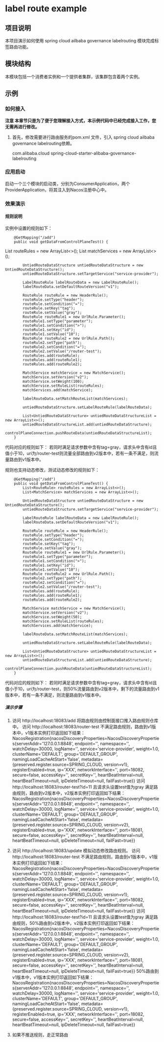 # label route example

## 项目说明

本项目演示如何使用 spring cloud ailbaba governance labelrouting 模块完成标签路由功能。

## 模块结构

本模块包括一个消费者实例和一个提供者集群，该集群包含着两个实例。

## 示例

### 如何接入

**注意 本章节只是为了便于您理解接入方式，本示例代码中已经完成接入工作，您无需再进行修改。**
1. 首先，修改需要进行路由服务的pom.xml 文件，引入 spring cloud ailbaba governance labelrouting依赖。

      <dependency>
          <groupId>com.alibaba.cloud</groupId>
          <artifactId>spring-cloud-starter-alibaba-governance-labelrouting</artifactId>
      </dependency>

### 应用启动

启动一个三个模块的启动类，分别为ConsumerApplication，两个ProviderApplication，将其注入到Nacos注册中心中。

### 效果演示

#### 规则说明
实例中设置的规则如下：

		@GetMapping("/add")
		public void getDataFromControlPlaneTest() {
List<RouteRule> routeRules = new ArrayList<>();
List<MatchService> matchServices = new ArrayList<>();

			UntiedRouteDataStructure untiedRouteDataStructure = new UntiedRouteDataStructure();
			untiedRouteDataStructure.setTargetService("service-provider");

			LabelRouteRule labelRouteData = new LabelRouteRule();
			labelRouteData.setDefaultRouteVersion("v1");

			RouteRule routeRule = new HeaderRule();
			routeRule.setType("header");
			routeRule.setCondition("=");
			routeRule.setKey("tag");
			routeRule.setValue("gray");
			RouteRule routeRule1 = new UrlRule.Parameter();
			routeRule1.setType("parameter");
			routeRule1.setCondition(">");
			routeRule1.setKey("id");
			routeRule1.setValue("10");
			RouteRule routeRule2 = new UrlRule.Path();
			routeRule2.setType("path");
			routeRule2.setCondition("=");
			routeRule2.setValue("/router-test");
			routeRules.add(routeRule);
			routeRules.add(routeRule1);
			routeRules.add(routeRule2);

			MatchService matchService = new MatchService();
			matchService.setVersion("v2");
			matchService.setWeight(100);
			matchService.setRuleList(routeRules);
			matchServices.add(matchService);

			labelRouteData.setMatchRouteList(matchServices);

			untiedRouteDataStructure.setLabelRouteRule(labelRouteData);

			List<UntiedRouteDataStructure> untiedRouteDataStructureList = new ArrayList<>();
			untiedRouteDataStructureList.add(untiedRouteDataStructure);
			controlPlaneConnection.pushRouteData(untiedRouteDataStructureList);
		}
代码对应的规则如下：
若同时满足请求参数中含有tag=gray，请求头中含有id且值小于10，uri为/router-test则流量全部路由到v2版本中，若有一条不满足，则流量路由到v1版本中。

规则也支持动态修改，测试动态修改的规则如下：

		@GetMapping("/add")
		public void getDataFromControlPlaneTest() {
			List<RouteRule> routeRules = new ArrayList<>();
			List<MatchService> matchServices = new ArrayList<>();

			UntiedRouteDataStructure untiedRouteDataStructure = new UntiedRouteDataStructure();
			untiedRouteDataStructure.setTargetService("service-provider");

			LabelRouteRule labelRouteData = new LabelRouteRule();
			labelRouteData.setDefaultRouteVersion("v1");

			RouteRule routeRule = new HeaderRule();
			routeRule.setType("header");
			routeRule.setCondition("=");
			routeRule.setKey("tag");
			routeRule.setValue("gray");
			RouteRule routeRule1 = new UrlRule.Parameter();
			routeRule1.setType("parameter");
			routeRule1.setCondition(">");
			routeRule1.setKey("id");
			routeRule1.setValue("10");
			RouteRule routeRule2 = new UrlRule.Path();
			routeRule2.setType("path");
			routeRule2.setCondition("=");
			routeRule2.setValue("/router-test");
			routeRules.add(routeRule);
			routeRules.add(routeRule1);
			routeRules.add(routeRule2);

			MatchService matchService = new MatchService();
			matchService.setVersion("v2");
			matchService.setWeight(50);
			matchService.setRuleList(routeRules);
			matchServices.add(matchService);

			labelRouteData.setMatchRouteList(matchServices);

			untiedRouteDataStructure.setLabelRouteRule(labelRouteData);

			List<UntiedRouteDataStructure> untiedRouteDataStructureList = new ArrayList<>();
			untiedRouteDataStructureList.add(untiedRouteDataStructure);
			controlPlaneConnection.pushRouteData(untiedRouteDataStructureList);
		}
代码对应的规则如下：
若同时满足请求参数中含有tag=gray，请求头中含有id且值小于10，uri为/router-test，则50%流量路由到v2版本中，剩下的流量路由到v1版本中，若有一条不满足，则流量路由到v1版本中。

##### 演示步骤
1. 访问 http://localhost:18083/add 将路由规则由控制面接口推入路由规则仓库中。
   访问 http://localhost:18083/router-test 不满足路由规则，路由到v1版本中，v1版本实例打印返回如下结果：
   NacosRegistration{nacosDiscoveryProperties=NacosDiscoveryProperties{serverAddr='127.0.0.1:8848', endpoint='', namespace='', watchDelay=30000, logName='', service='service-provider', weight=1.0, clusterName='DEFAULT', group='DEFAULT_GROUP', namingLoadCacheAtStart='false', metadata={preserved.register.source=SPRING_CLOUD, version=v1}, registerEnabled=true, ip='XXX', networkInterface='', port=18082, secure=false, accessKey='', secretKey='', heartBeatInterval=null, heartBeatTimeout=null, ipDeleteTimeout=null, failFast=true}}
   访问 http://localhost:18083/router-test?id=11 且请求头设置test值为gray 满足路由规则，路由到v2版本中，v2版本实例打印返回如下结果：
   NacosRegistration{nacosDiscoveryProperties=NacosDiscoveryProperties{serverAddr='127.0.0.1:8848', endpoint='', namespace='', watchDelay=30000, logName='', service='service-provider', weight=1.0, clusterName='DEFAULT', group='DEFAULT_GROUP', namingLoadCacheAtStart='false', metadata={preserved.register.source=SPRING_CLOUD, version=v2}, registerEnabled=true, ip='XXX', networkInterface='', port=18081, secure=false, accessKey='', secretKey='', heartBeatInterval=null, heartBeatTimeout=null, ipDeleteTimeout=null, failFast=true}}

2. 访问 http://localhost:18083/update 模拟动态修改路由规则。
   访问 http://localhost:18083/router-test 不满足路由规则，路由到v1版本中，v1版本实例打印返回如下结果：
   NacosRegistration{nacosDiscoveryProperties=NacosDiscoveryProperties{serverAddr='127.0.0.1:8848', endpoint='', namespace='', watchDelay=30000, logName='', service='service-provider', weight=1.0, clusterName='DEFAULT', group='DEFAULT_GROUP', namingLoadCacheAtStart='false', metadata={preserved.register.source=SPRING_CLOUD, version=v1}, registerEnabled=true, ip='XXX', networkInterface='', port=18082, secure=false, accessKey='', secretKey='', heartBeatInterval=null, heartBeatTimeout=null, ipDeleteTimeout=null, failFast=true}}
   访问 http://localhost:18083/router-test?id=11 且请求头设置test值为gray 满足路由规则，50%路由到v2版本中，v2版本实例打印返回如下结果：
   NacosRegistration{nacosDiscoveryProperties=NacosDiscoveryProperties{serverAddr='127.0.0.1:8848', endpoint='', namespace='', watchDelay=30000, logName='', service='service-provider', weight=1.0, clusterName='DEFAULT', group='DEFAULT_GROUP', namingLoadCacheAtStart='false', metadata={preserved.register.source=SPRING_CLOUD, version=v2}, registerEnabled=true, ip='XXX', networkInterface='', port=18081, secure=false, accessKey='', secretKey='', heartBeatInterval=null, heartBeatTimeout=null, ipDeleteTimeout=null, failFast=true}}
   50%路由到v1版本中，v1版本实例打印返回如下结果：
   NacosRegistration{nacosDiscoveryProperties=NacosDiscoveryProperties{serverAddr='127.0.0.1:8848', endpoint='', namespace='', watchDelay=30000, logName='', service='service-provider', weight=1.0, clusterName='DEFAULT', group='DEFAULT_GROUP', namingLoadCacheAtStart='false', metadata={preserved.register.source=SPRING_CLOUD, version=v1}, registerEnabled=true, ip='XXX', networkInterface='', port=18082, secure=false, accessKey='', secretKey='', heartBeatInterval=null, heartBeatTimeout=null, ipDeleteTimeout=null, failFast=true}}
   
3. 如果不推送规则，走正常路由
